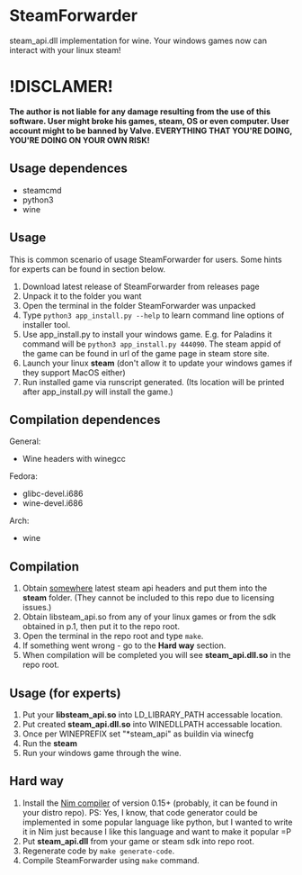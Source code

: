 # SteamForwarder
steam_api.dll implementation for wine. Your windows games now can interact with your linux steam!

# !DISCLAMER!
**The author is not liable for any damage resulting from the use of this software. User might broke his games, steam, OS or even computer. User account might to be banned by Valve. EVERYTHING THAT YOU'RE DOING, YOU'RE DOING ON YOUR OWN RISK!**

## Usage dependences
* steamcmd
* python3
* wine

## Usage
This is common scenario of usage SteamForwarder for users.
Some hints for experts can be found in section below.
1. Download latest release of SteamForwarder from releases page
2. Unpack it to the folder you want
3. Open the terminal in the folder SteamForwarder was unpacked
4. Type `python3 app_install.py --help` to learn command line options of installer tool.
5. Use app\_install.py to install your windows game. E.g. for Paladins it command will be `python3 app_install.py 444090`. The steam appid of the game can be found in url of the game page in steam store site.
6. Launch your linux **steam** (don't allow it to update your windows games if they support MacOS either)
7. Run installed game via runscript generated. (Its location will be printed after app\_install.py will install the game.)

## Compilation dependences
General:
* Wine headers with winegcc

Fedora:
* glibc-devel.i686
* wine-devel.i686

Arch:
* wine

## Compilation
1. Obtain [somewhere](https://partner.steamgames.com/home) latest steam api headers and put them into the **steam** folder. (They cannot be included to this repo due to licensing issues.)
2. Obtain libsteam_api.so from any of your linux games or from the sdk obtained in p.1, then put it to the repo root.
3. Open the terminal in the repo root and type `make`.
4. If something went wrong - go to the **Hard way** section.
5. When compilation will be completed you will see **steam_api.dll.so** in the repo root.

## Usage (for experts)
1. Put your **libsteam_api.so** into LD_LIBRARY_PATH accessable location.
2. Put created **steam_api.dll.so** into WINEDLLPATH accessable location.
3. Once per WINEPREFIX set "*steam_api" as buildin via winecfg
4. Run the **steam**
5. Run your windows game through the wine.

## Hard way
1. Install the [Nim compiler](https://nim-lang.org/download.html) of version 0.15+ (probably, it can be found in your distro repo). PS: Yes, I know, that code generator could be implemented in some popular language like python, but I wanted to write it in Nim just because I like this language and want to make it popular =P
2. Put **steam_api.dll** from your game or steam sdk into repo root.
3. Regenerate code by `make generate-code`.
4. Compile SteamForwarder using `make` command.
